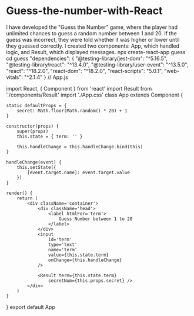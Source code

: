 # Guess-the-number-with-React
I have developed the "Guess the Number" game, where the player had unlimited chances to guess a random number between 1 and 20. If the guess was incorrect, they were told whether it was higher or lower until they guessed correctly. I created two components: App, which handled logic, and Result, which displayed messages. 
npx create-react-app guess
cd guess
"dependencies": {
    "@testing-library/jest-dom": "^5.16.5",
    "@testing-library/react": "^13.4.0",
    "@testing-library/user-event": "^13.5.0",
    "react": "^18.2.0",
    "react-dom": "^18.2.0",
    "react-scripts": "5.0.1",
    "web-vitals": "^2.1.4"
}
// App.js

import React, { Component } from 'react'
import Result from './components/Result'
import './App.css'
class App extends Component {

	static defaultProps = {
		secret: Math.floor(Math.random() * 20) + 1
	}

	constructor(props) {
		super(props)
		this.state = { term: '' }

		this.handleChange = this.handleChange.bind(this)
	}

	handleChange(event) {
		this.setState({
			[event.target.name]: event.target.value
		})
	}

	render() {
		return (
			<div className='container'>
				<div className='head'>
					<label htmlFor='term'>
						Guess Number between 1 to 20
					</label>
				</div>
				<input
					id='term'
					type='text'
					name='term'
					value={this.state.term}
					onChange={this.handleChange}
				/>

				<Result term={this.state.term}
					secretNum={this.props.secret} />
			</div>
		)
	}
}
export default App
